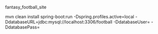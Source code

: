 fantasy_football_site

mvn clean install spring-boot:run -Dspring.profiles.active=local -DdatabaseURL=jdbc:mysql://localhost:3306/football -DdatabaseUser= -DdatabasePass=